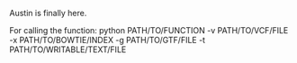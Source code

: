 Austin is finally here.

For calling the function:
python PATH/TO/FUNCTION -v PATH/TO/VCF/FILE -x PATH/TO/BOWTIE/INDEX -g PATH/TO/GTF/FILE -t PATH/TO/WRITABLE/TEXT/FILE

